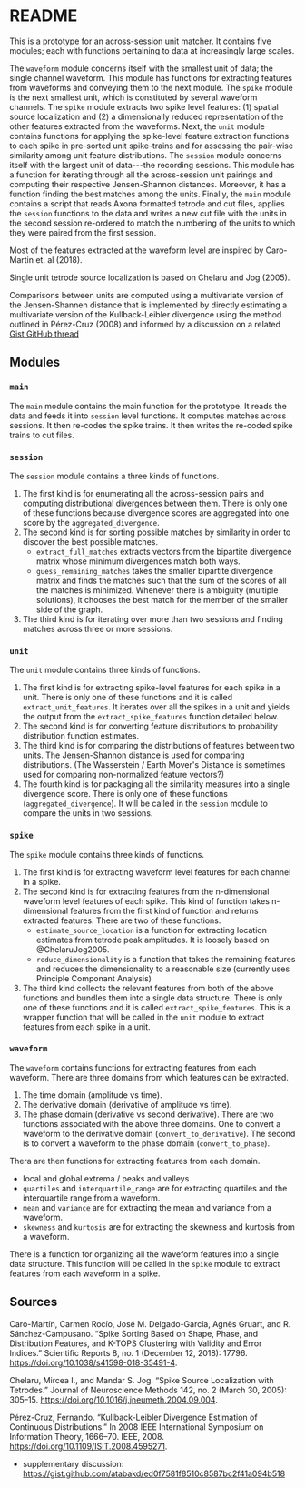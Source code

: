 # README

This is a prototype for an across-session unit matcher. It contains five modules; each with functions pertaining to data at increasingly large scales.

The `waveform` module concerns itself with the smallest unit of data; the single channel waveform. This module has functions for extracting features from waveforms and conveying them to the next module. The `spike` module is the next smallest unit, which is constituted by several waveform channels. The `spike` module extracts two spike level features: (1) spatial source localization and (2) a dimensionally reduced representation of the other features extracted from the waveforms. Next, the `unit` module contains functions for applying the spike-level feature extraction functions to each spike in pre-sorted unit spike-trains and for assessing the pair-wise similarity among unit feature distributions. The `session` module concerns itself with the largest unit of data---the recording sessions. This module has a function for iterating through all the across-session unit pairings and computing their respective Jensen-Shannon distances. Moreover, it has a function finding the best matches among the units. Finally, the `main` module contains a script that reads Axona formatted tetrode and cut files, applies the `session` functions to the data and writes a new cut file with the units in the second session re-ordered to match the numbering of the units to which they were paired from the first session.

Most of the features extracted at the waveform level are inspired by Caro-Martin et. al (2018).

Single unit tetrode source localization is based on Chelaru and Jog (2005).

Comparisons between units are computed using a multivariate version of the Jensen-Shannen distance that is implemented by directly estimating a multivariate version of the Kullback-Leibler divergence using the method outlined in Pérez-Cruz (2008) and informed by a discussion on a related [Gist GitHub thread](https://gist.github.com/atabakd/ed0f7581f8510c8587bc2f41a094b518)


## Modules

### `main`

The `main` module contains the main function for the prototype.
It reads the data and feeds it into `session` level functions.
It computes matches across sessions.
It then re-codes the spike trains.
It then writes the re-coded spike trains to cut files.

### `session`

The `session` module contains a three kinds of functions.
1. The first kind is for enumerating all the across-session pairs and computing distributional divergences between them. There is only one of these functions because divergence scores are aggregated into one score by the `aggregated_divergence`.
2. The second kind is for sorting possible matches by similarity in order to discover the best possible matches.
    - `extract_full_matches` extracts vectors from the bipartite divergence matrix whose minimum divergences match both ways.
    - `guess_remaining_matches` takes the smaller bipartite divergence matrix and finds the matches such that the sum of the scores of all the matches is minimized. Whenever there is ambiguity (multiple solutions), it chooses the best match for the member of the smaller side of the graph.
3. The third kind is for iterating over more than two sessions and finding matches across three or more sessions.


### `unit`

The `unit` module contains three kinds of functions.
1. The first kind is for extracting spike-level features for each spike in a unit. There is only one of these functions and it is called `extract_unit_features`. It iterates over all the spikes in a unit and yields the output from the `extract_spike_features` function detailed below.
2. The second kind is for converting feature distributions to probability distribution function estimates.
3. The third kind is for comparing the distributions of features between two units. The Jensen-Shannon distance is used for comparing distributions. (The Wasserstein / Earth Mover's Distance is sometimes used for comparing non-normalized feature vectors?)
4. The fourth kind is for packaging all the similarity measures into a single divergence score. There is only one of these functions (`aggregated_divergence`). It will be called in the `session` module to compare the units in two sessions.


### `spike`

The `spike` module contains three kinds of functions.
1. The first kind is for extracting waveform level features for each channel in a spike.
2. The second kind is for extracting features from the n-dimensional waveform level features of each spike. This kind of function takes n-dimensional features from the first kind of function and returns extracted features. There are two of these functions.
    - `estimate_source_location` is a function for extracting location estimates from tetrode peak amplitudes. It is loosely based on @ChelaruJog2005.
    - `reduce_dimensionality` is a function that takes the remaining features and reduces the dimensionality to a reasonable size (currently uses Principle Componant Analysis)
3. The third kind collects the relevant features from both of the above functions and bundles them into a single data structure. There is only one of these functions and it is called `extract_spike_features`. This is a wrapper function that will be called in the `unit` module to extract features from each spike in a unit.


### `waveform`

The `waveform` contains functions for extracting features from each waveform.
There are three domains from which features can be extracted.
1. The time domain (amplitude vs time).
2. The derivative domain (derivative of amplitude vs time).
3. The phase domain (derivative vs second derivative).
There are two functions associated with the above three domains. One to convert a waveform to the derivative domain (`convert_to_derivative`). The second is to convert a waveform to the phase domain (`convert_to_phase`).

Thera are then functions for extracting features from each domain.

- local and global extrema / peaks and valleys
- `quartiles` and `interquartile_range` are for extracting quartiles and the interquartile range from a waveform.
- `mean` and `variance` are for extracting the mean and variance from a waveform.
- `skewness` and `kurtosis` are for extracting the skewness and kurtosis from a waveform.

There is a function for organizing all the waveform features into a single data structure. This function will be called in the `spike` module to extract features from each waveform in a spike.

## Sources

Caro-Martín, Carmen Rocío, José M. Delgado-García, Agnès Gruart, and R. Sánchez-Campusano. “Spike Sorting Based on Shape, Phase, and Distribution Features, and K-TOPS Clustering with Validity and Error Indices.” Scientific Reports 8, no. 1 (December 12, 2018): 17796. https://doi.org/10.1038/s41598-018-35491-4.

Chelaru, Mircea I., and Mandar S. Jog. “Spike Source Localization with Tetrodes.” Journal of Neuroscience Methods 142, no. 2 (March 30, 2005): 305–15. https://doi.org/10.1016/j.jneumeth.2004.09.004.

Pérez-Cruz, Fernando. “Kullback-Leibler Divergence Estimation of Continuous Distributions.” In 2008 IEEE International Symposium on Information Theory, 1666–70. IEEE, 2008. https://doi.org/10.1109/ISIT.2008.4595271.
- supplementary discussion: https://gist.github.com/atabakd/ed0f7581f8510c8587bc2f41a094b518
